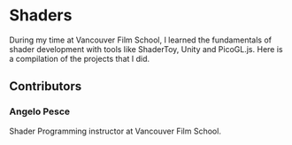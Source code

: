 # Shaders
During my time at Vancouver Film School, I learned the fundamentals of shader development with tools like ShaderToy, Unity and PicoGL.js. Here is a compilation of the projects that I did.
## Contributors
### Angelo Pesce
Shader Programming instructor at Vancouver Film School.
